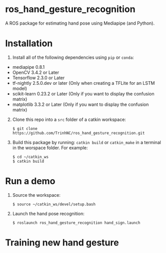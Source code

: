 # ros_hand_gesture_recognition
A ROS package for estimating hand pose using Mediapipe (and Python).

# Installation
1. Install all of the following dependencies using `pip` or `conda`:
* mediapipe 0.8.1
* OpenCV 3.4.2 or Later
* Tensorflow 2.3.0 or Later
* tf-nightly 2.5.0.dev or later (Only when creating a TFLite for an LSTM model)
* scikit-learn 0.23.2 or Later (Only if you want to display the confusion matrix)
* matplotlib 3.3.2 or Later (Only if you want to display the confusion matrix)

2. Clone this repo into a `src` folder of a catkin workspace: 
    ```
    $ git clone https://github.com/TrinhNC/ros_hand_gesture_recognition.git
    ```
  
3. Build this package by running: ```catkin build``` or ```catkin_make``` in a terminal in the worspace folder. For example: 
   ```
   $ cd ~/catkin_ws
   $ catkin build
   ```
# Run a demo
 
1. Source the workspace:
   ```
   $ source ~/catkin_ws/devel/setup.bash
   ```
2. Launch the hand pose recognition:
   ```
   $ roslaunch ros_hand_gesture_recognition hand_sign.launch
   ```

# Training new hand gesture
